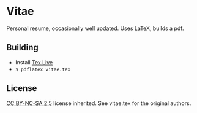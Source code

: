 # Vitae

Personal resume, occasionally well updated. Uses LaTeX, builds a pdf.

## Building

- Install [Tex Live](http://www.tug.org/texlive/quickinstall.html)
- `$ pdflatex vitae.tex`

## License
[CC BY-NC-SA 2.5](http://creativecommons.org/licenses/by-nc-sa/2.5/) license inherited. See vitae.tex for the original authors.
